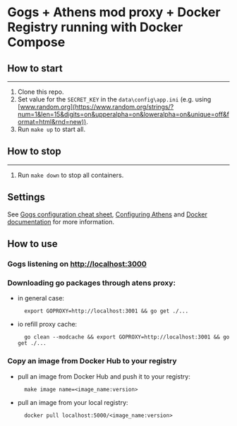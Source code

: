 # Gogs + Athens mod proxy + Docker Registry running with Docker Compose

## How to start
---
1. Clone this repo.
1. Set value for the `SECRET_KEY` in the `data\config\app.ini` (e.g. using [www.random.org](https://www.random.org/strings/?num=1&len=15&digits=on&upperalpha=on&loweralpha=on&unique=off&format=html&rnd=new)).
2. Run `make up` to start all.

## How to stop 
---
1. Run `make down` to stop all containers.

## Settings

See [Gogs configuration cheat sheet][1], [Configuring Athens][2] and [Docker documentation][3] for more information.


[1]: https://github.com/gogs/docs/blob/master/en-US/advanced/configuration_cheat_sheet.md "Gogs cheat sheet"
[2]: https://docs.gomods.io/configuration/ "Configuring Athens"
[3]: https://docs.docker.com/registry/deploying/ "Deploy a registry server"

## How to use

### Gogs listening on [http://localhost:3000](http://localhost:3000)

### Downloading go packages through atens proxy:

* in general case:

        export GOPROXY=http://localhost:3001 && go get ./...

* io refill proxy cache:

        go clean --modcache && export GOPROXY=http://localhost:3001 && go get ./...

### Copy an image from Docker Hub to your registry
* pull an image from Docker Hub and push it to your registry:

        make image name=<image_name:version>

* pull an image from your local registry:

        docker pull localhost:5000/<image_name:version>